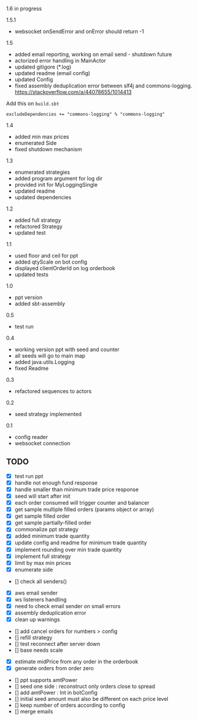 1.6 in progress




1.5.1
- websocket onSendError and onError should return -1

1.5
- added email reporting, working on email send - shutdown future
- actorized error handling in MainActor
- updated gitigore (*.log)
- updated readme (email config)
- updated Config
- fixed assembly deduplication error between slf4j and commons-logging. https://stackoverflow.com/a/44078655/1014413

Add this on `build.sbt`
```
excludeDependencies += "commons-logging" % "commons-logging"
```

1.4
- added min max prices
- enumerated Side
- fixed shutdown mechanism

1.3
- enumerated strategies
- added program argument for log dir
- provided init for MyLoggingSingle
- updated readme
- updated dependencies


1.2
- added full strategy
- refactored Strategy
- updated test

1.1
- used floor and ceil for ppt
- added qtyScale on bot config
- displayed clientOrderId on log orderbook
- updated tests

1.0
- ppt version
- added sbt-assembly

0.5
- test run

0.4
- working version ppt with seed and counter
- all seeds will go to main map
- added java.utils.Logging
- fixed Readme

0.3
- refactored sequences to actors

0.2
- seed strategy implemented

0.1
- config reader
- websocket connection

## TODO
- [x] test run ppt
- [x] handle not enough fund response
- [x] handle smaller than minimum trade price response
- [x] seed will start after init
- [x] each order consumed will trigger counter and balancer
- [x] get sample multiple filled orders (params object or array)
- [x] get sample filled order
- [x] get sample partially-filled order
- [x] commonalize ppt strategy
- [x] added minimum trade quantity
- [x] update config and readme for minimum trade quantity
- [x] implement rounding over min trade quantity
- [x] implement full strategy
- [x] limit by max min prices
- [x] enumerate side
- [] check all senders()
- [x] aws email sender
- [x] ws listeners handling
- [x] need to check email sender on small errors
- [x] assembly deduplication error
- [x] clean up warnings
- [] add cancel orders for numbers > config 
- [] refill strategy
- [] test reconnect after server down
- [] base needs scale
- [x] estimate midPrice from any order in the orderbook
- [x] generate orders from order zero
- [] ppt supports amtPower
- [] seed one side : reconstruct only orders close to spread
- [] add amtPower : Int in botConfig
- [] initial seed amount must also be different on each price level
- [] keep number of orders according to config
- [] merge emails